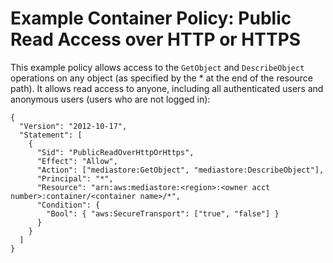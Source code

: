# Example Container Policy: Public Read Access over HTTP or HTTPS<a name="policies-examples-public-httphttps"></a>

This example policy allows access to the `GetObject` and `DescribeObject` operations on any object \(as specified by the \* at the end of the resource path\)\. It allows read access to anyone, including all authenticated users and anonymous users \(users who are not logged in\):

```
{
  "Version": "2012-10-17",
  "Statement": [
    {
      "Sid": "PublicReadOverHttpOrHttps",
      "Effect": "Allow",
      "Action": ["mediastore:GetObject", "mediastore:DescribeObject"],
      "Principal": "*",
      "Resource": "arn:aws:mediastore:<region>:<owner acct number>:container/<container name>/*",
      "Condition": {
        "Bool": { "aws:SecureTransport": ["true", "false"] }
      }
    }
  ]
}
```